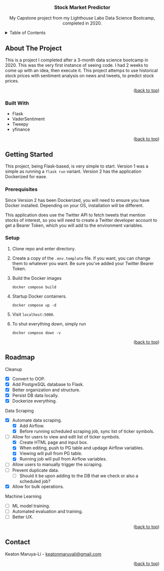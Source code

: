 <div align="center">
  <h3 align="center">Stock Market Predictor</h3>

  <p align="center">
    My Capstone project from my Lighthouse Labs Data Science Bootcamp, completed in 2020.
  </p>
</div>



<!-- TABLE OF CONTENTS -->
<details>
  <summary>Table of Contents</summary>
  <ol>
    <li>
      <a href="#about-the-project">About The Project</a>
      <ul>
        <li><a href="#built-with">Built With</a></li>
      </ul>
    </li>
    <li>
      <a href="#getting-started">Getting Started</a>
      <ul>
        <li><a href="#prerequisites">Prerequisites</a></li>
        <li><a href="#installation">Setup</a></li>
      </ul>
    </li>
    <li><a href="#roadmap">Roadmap</a></li>
    <li><a href="#contact">Contact</a></li>
  </ol>
</details>



<!-- ABOUT THE PROJECT -->
## About The Project

This is a project I completed after a 3-month data science bootcamp in 2020. This was the
very first instance of seeing code. I had 2 weeks to come up with an idea, then execute it.
This project attemps to use historical stock prices with sentiment analysis on news and tweets, to predict stock prices.


<p align="right">(<a href="#readme-top">back to top</a>)</p>



### Built With

* Flask
* VaderSentiment
* Tweepy
* yfinance

<p align="right">(<a href="#readme-top">back to top</a>)</p>



<!-- GETTING STARTED -->
## Getting Started

This project, being Flask-based, is very simple to start. Version 1 was a simple as running
a `flask run` variant. Version 2 has the application Dockerized for ease.

### Prerequisites

Since Version 2 has been Dockerized, you will need to ensure you have Docker installed.
Depending on your OS, installation will be different.

This application does use the Twitter API to fetch tweets that mention stocks of interest,
so you will need to create a Twitter developer account to get a Bearer Token, which you
will add to the environment variables.

### Setup

1. Clone repo and enter directory.

2. Create a copy of the `.env.template` file. If you want, you can change them to whatever
you want. Be sure you've added your Twitter Bearer Token.

3. Build the Docker images
   ```
   docker compose build
   ```

4. Startup Docker containers.
   ```
   docker compose up -d
   ```

5. Visit `localhost:5000`.

6. To shut everything down, simply run
   ```
   docker compose down -v
   ```

<p align="right">(<a href="#readme-top">back to top</a>)</p>



<!-- ROADMAP -->
## Roadmap

Cleanup
- [x] Convert to OOP.
- [x] Add PostgreSQL database to Flask.
- [x] Better organization and structure.
- [x] Persist DB data locally.
- [x] Dockerize everything.

Data Scraping
- [x] Automate data scraping.
  - [x] Add Airflow.
  - [x] Before running scheduled scraping job, sync list of ticker symbols.
- [ ] Allow for users to view and edit list of ticker symbols.
  - [x] Create HTML page and input box.
  - [x] When editing, push to PG table and updage Airflow variables.
  - [x] Viewing will pull from PG table.
  - [x] Running job will pull from Airflow variables.
- [ ] Allow users to manually trigger the scraping.
- [ ] Prevent duplicate data.
  - [ ] Should it be upon adding to the DB that we check or also a scheduled job?
- [x] Allow for bulk operations.

Machine Learning
- [ ] ML model training.
- [ ] Automated evaluation and training.
- [ ] Better UX.

<p align="right">(<a href="#readme-top">back to top</a>)</p>



<!-- CONTACT -->
## Contact

Keaton Maruya-Li - keatonmaruyali@gmail.com


<p align="right">(<a href="#readme-top">back to top</a>)</p>
